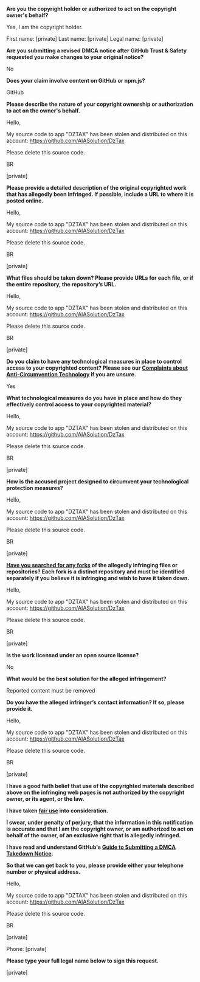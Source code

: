 **Are you the copyright holder or authorized to act on the copyright owner's behalf?**

Yes, I am the copyright holder. 

First name: [private]
Last name: [private]
Legal name: [private]

**Are you submitting a revised DMCA notice after GitHub Trust & Safety requested you make changes to your original notice?**

No

**Does your claim involve content on GitHub or npm.js?**

GitHub

**Please describe the nature of your copyright ownership or authorization to act on the owner's behalf.**

Hello,

My source code to app "DZTAX" has been stolen and distributed on this account: https://github.com/AIASolution/DzTax

Please delete this source code.

BR

[private]

**Please provide a detailed description of the original copyrighted work that has allegedly been infringed. If possible, include a URL to where it is posted online.**

Hello,

My source code to app "DZTAX" has been stolen and distributed on this account: https://github.com/AIASolution/DzTax

Please delete this source code.

BR

[private]

**What files should be taken down? Please provide URLs for each file, or if the entire repository, the repository’s URL.**

Hello,

My source code to app "DZTAX" has been stolen and distributed on this account: https://github.com/AIASolution/DzTax

Please delete this source code.

BR

[private]

**Do you claim to have any technological measures in place to control access to your copyrighted content? Please see our <a href="https://docs.github.com/articles/guide-to-submitting-a-dmca-takedown-notice#complaints-about-anti-circumvention-technology">Complaints about Anti-Circumvention Technology</a> if you are unsure.**

Yes

**What technological measures do you have in place and how do they effectively control access to your copyrighted material?**

Hello,

My source code to app "DZTAX" has been stolen and distributed on this account: https://github.com/AIASolution/DzTax

Please delete this source code.

BR

[private]

**How is the accused project designed to circumvent your technological protection measures?**

Hello,

My source code to app "DZTAX" has been stolen and distributed on this account: https://github.com/AIASolution/DzTax

Please delete this source code.

BR

[private]

**<a href="https://docs.github.com/articles/dmca-takedown-policy#b-what-about-forks-or-whats-a-fork">Have you searched for any forks</a> of the allegedly infringing files or repositories? Each fork is a distinct repository and must be identified separately if you believe it is infringing and wish to have it taken down.**

Hello,

My source code to app "DZTAX" has been stolen and distributed on this account: https://github.com/AIASolution/DzTax

Please delete this source code.

BR

[private]

**Is the work licensed under an open source license?**

No

**What would be the best solution for the alleged infringement?**

Reported content must be removed

**Do you have the alleged infringer’s contact information? If so, please provide it.**

Hello,

My source code to app "DZTAX" has been stolen and distributed on this account: https://github.com/AIASolution/DzTax

Please delete this source code.

BR

[private]

**I have a good faith belief that use of the copyrighted materials described above on the infringing web pages is not authorized by the copyright owner, or its agent, or the law.**

**I have taken <a href="https://www.lumendatabase.org/topics/22">fair use</a> into consideration.**

**I swear, under penalty of perjury, that the information in this notification is accurate and that I am the copyright owner, or am authorized to act on behalf of the owner, of an exclusive right that is allegedly infringed.**

**I have read and understand GitHub's <a href="https://docs.github.com/articles/guide-to-submitting-a-dmca-takedown-notice/">Guide to Submitting a DMCA Takedown Notice</a>.**

**So that we can get back to you, please provide either your telephone number or physical address.**

Hello,

My source code to app "DZTAX" has been stolen and distributed on this account: https://github.com/AIASolution/DzTax

Please delete this source code.

BR

[private]

Phone: [private]

**Please type your full legal name below to sign this request.**

[private]
